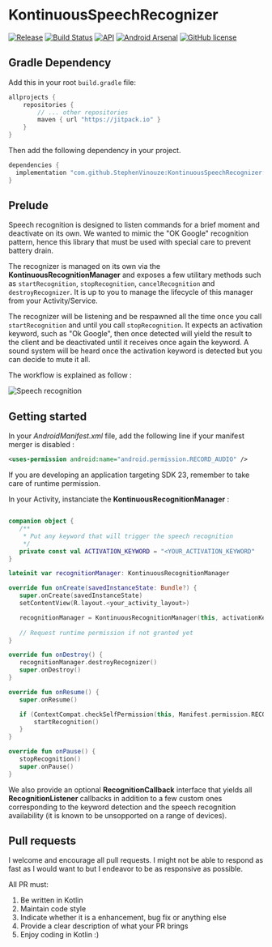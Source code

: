 # KontinuousSpeechRecognizer
[![Release](https://jitpack.io/v/StephenVinouze/KontinuousSpeechRecognizer.svg)](https://jitpack.io/#StephenVinouze/KontinuousSpeechRecognizer)
[![Build Status](https://app.bitrise.io/app/43dc200460e9ab60/status.svg?token=QBs7FABHP8s3Whwr0EnZRA)](https://www.bitrise.io/app/43dc200460e9ab60)
[![API](https://img.shields.io/badge/API-14%2B-brightgreen.svg?style=flat)](https://android-arsenal.com/api?level=14)
[![Android Arsenal](https://img.shields.io/badge/Android%20Arsenal-KontinuousSpeechRecognizer-brightgreen.svg?style=flat)](https://android-arsenal.com/details/1/5790)
[![GitHub license](http://img.shields.io/badge/license-APACHE2-blue.svg)](https://github.com/StephenVinouze/KontinuousSpeechRecognizer/blob/master/LICENSE)

## Gradle Dependency

Add this in your root `build.gradle` file:

```gradle
allprojects {
	repositories {
		// ... other repositories
		maven { url "https://jitpack.io" }
	}
}
```
Then add the following dependency in your project.

```gradle
dependencies {
  implementation "com.github.StephenVinouze:KontinuousSpeechRecognizer:{latest_version}"
}
```

## Prelude

Speech recognition is designed to listen commands for a brief moment and deactivate on its own. We wanted to mimic the "OK Google" recognition pattern, hence this library that must be used with special care to prevent battery drain.

The recognizer is managed on its own via the **KontinuousRecognitionManager** and exposes a few utilitary methods such as `startRecognition`, `stopRecognition`, `cancelRecognition` and `destroyRecognizer`. It is up to you to manage the lifecycle of this manager from your Activity/Service.

The recognizer will be listening and be respawned all the time once you call `startRecognition` and until you call `stopRecognition`. It expects an activation keyword, such as "Ok Google", then once detected will yield the result to the client and be deactivated until it receives once again the keyword. A sound system will be heard once the activation keyword is detected but you can decide to mute it all.

The workflow is explained as follow :

![Speech recognition](docs/KontinuousSpeechRecognition.png)

## Getting started

In your *AndroidManifest.xml* file, add the following line if your manifest merger is disabled :

```xml
<uses-permission android:name="android.permission.RECORD_AUDIO" />
 ```
 
 If you are developing an application targeting SDK 23, remember to take care of runtime permission.
 
 In your Activity, instanciate the **KontinuousRecognitionManager** :
 
 ```kotlin
 
 companion object {
    /**
     * Put any keyword that will trigger the speech recognition
     */
    private const val ACTIVATION_KEYWORD = "<YOUR_ACTIVATION_KEYWORD"
}
 
lateinit var recognitionManager: KontinuousRecognitionManager
 
override fun onCreate(savedInstanceState: Bundle?) {
    super.onCreate(savedInstanceState)
    setContentView(R.layout.<your_activity_layout>)

    recognitionManager = KontinuousRecognitionManager(this, activationKeyword = ACTIVATION_KEYWORD, callback = this)
    
    // Request runtime permission if not granted yet
}

override fun onDestroy() {
    recognitionManager.destroyRecognizer()
    super.onDestroy()
}

override fun onResume() {
    super.onResume()

    if (ContextCompat.checkSelfPermission(this, Manifest.permission.RECORD_AUDIO) == PackageManager.PERMISSION_GRANTED) {
        startRecognition()
    }
}

override fun onPause() {
    stopRecognition()
    super.onPause()
}
 ```
 
We also provide an optional **RecognitionCallback** interface that yields all **RecognitionListener** callbacks in addition to a few custom ones corresponding to the keyword detection and the speech recognition availability (it is known to be unsopported on a range of devices).

## Pull requests

I welcome and encourage all pull requests. I might not be able to respond as fast as I would want to but I endeavor to be as responsive as possible.

All PR must:

1. Be written in Kotlin
2. Maintain code style
3. Indicate whether it is a enhancement, bug fix or anything else
4. Provide a clear description of what your PR brings
5. Enjoy coding in Kotlin :)
